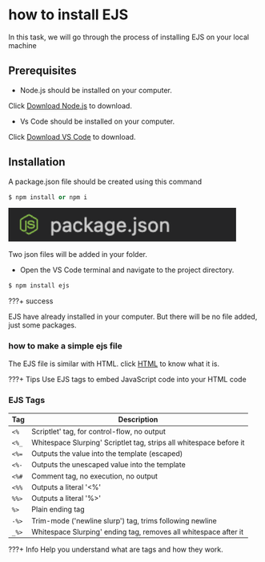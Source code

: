 # how to install EJS
 In this task, we will go through the process of installing EJS on your local machine

## Prerequisites
* Node.js should be installed on your computer.

Click [Download Node.js](https://nodejs.org/en) to download. 

* Vs Code should be installed on your computer.

Click [Download VS Code](https://code.visualstudio.com/) to download. 

## Installation 
 A package.json file should be created using this command 
``` py 
$ npm install or npm i
```


  ![npm i](/images/image2.png)

  Two json files will be added in your folder.
  

* Open the VS Code terminal and navigate to the project directory.

``` py
$ npm install ejs
```

???+ success

   EJS have already installed in your computer. But there will be no file added, just some packages.

### how to make a simple ejs file

The EJS file is similar with HTML. 
 click [HTML](https://www.w3schools.com/html/) to know what it is.


<!-- Simple EJS file example:

```py 
  <!DOCTYPE html>
<html>
  <head>
    <title>My EJS Page</title>
  </head>
  <body>
    <h1>Hello, <%= name %>!</h1>
    <p>Today is <%= date %>.</p>
  </body>
</html>
``` -->
 
???+ Tips 
    Use EJS tags to embed JavaScript code into your HTML code


### EJS Tags
|     Tag     |            Description               |
| ----------- | ------------------------------------ |
|    `<%`     | Scriptlet' tag, for control-flow, no output |
|    `<%_`    | Whitespace Slurping' Scriptlet tag, strips all whitespace before it|
|    `<%=`    | Outputs the value into the template (escaped)|
|    `<%-`    | Outputs the unescaped value into the template|
|    `<%#`    | Comment tag, no execution, no output |
|    `<%%`    | Outputs a literal '<%'|
|    `%%>`    | Outputs a literal '%>'|
|    `%>`     | Plain ending tag |
|    `-%>`    | Trim-mode ('newline slurp') tag, trims following newline|
|    `_%>`    | Whitespace Slurping' ending tag, removes all whitespace after it |

???+ Info
    Help you understand what are tags and how they work. 
